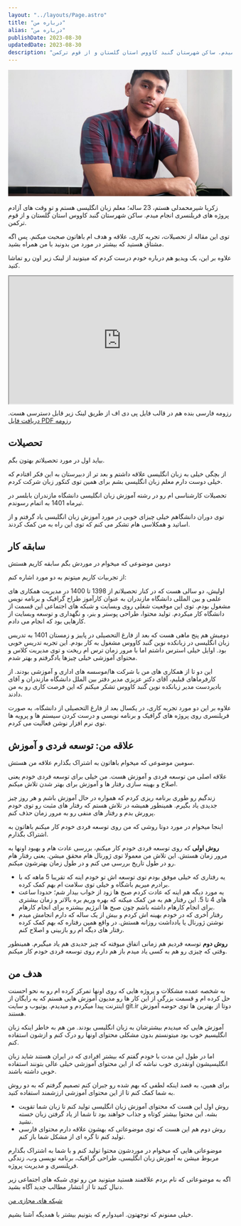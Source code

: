 ```yaml
---
layout: "../layouts/Page.astro"
title: "درباره من"
alias: "درباره من"
publishDate: 2023-08-30
updatedDate: 2023-08-30
description: "زکریا شیرمحمدلی هستم، 23 ساله؛ معلم زبان انگلیسی هستم و تو وقت های آزادم پروژه های فریلنسری انجام میدم. ساکن شهرستان گنبد کاووس استان گلستان و از قوم ترکمن."
---
```


![زکریا شیرمحمدلی (zachshirow)](../assets/zachshirow-portrait.jpg)

زکریا شیرمحمدلی هستم، 23 ساله؛ معلم زبان انگلیسی هستم و تو وقت های آزادم پروژه های فریلنسری انجام میدم. ساکن شهرستان گنبد کاووس استان گلستان و از قوم ترکمن. 

توی این مقاله از تحصیلات، تجربه کاری، علاقه و هدف ام باهاتون صحبت میکنم. پس اگه مشتاق هستید که بیشتر در مورد من بدونید با من همراه بشید. 

علاوه بر این، یک ویدیو هم درباره خودم درست کردم که میتونید از لینک زیر اون رو تماشا کنید. 

<!-- [تماشای ویدیو در آپارات](https://www.aparat.com/v/lyqwD) -->

<style>.h_iframe-aparat_embed_frame{position:relative;}.h_iframe-aparat_embed_frame .ratio{display:block;width:100%;height:auto;}.h_iframe-aparat_embed_frame iframe{position:absolute;top:0;left:0;width:100%;height:100%;}</style><div class="h_iframe-aparat_embed_frame"><span style="display: block;padding-top: 57%"></span><iframe src="https://www.aparat.com/video/video/embed/videohash/lyqwD/vt/frame"  allowFullScreen="true" webkitallowfullscreen="true" mozallowfullscreen="true"></iframe></div>   

رزومه فارسی بنده هم در قالب فایل پی دی اف از طریق لینک زیر قابل دسترسی هست. 
[دریافت فایل PDF رزومه](https://drive.google.com/file/d/1Cr07mlAf6OOB57TTDNYzPg0YS9M1We4c/view?usp=sharing)

## تحصیلات

بیاید اول در مورد تحصیلاتم بهتون بگم. 

از بچگی خیلی به زبان انگلیسی علاقه داشتم و بعد تر از دبیرستان به این فکر افتادم که خیلی دوست دارم معلم زبان انگلیسی بشم برای همین توی کنکور زبان شرکت کردم. 

تحصیلات کارشناسی ام رو در رشته آموزش زبان انگلیسی دانشگاه مازندران بابلسر در تیرماه 1401 به اتمام رسوندم. 

توی دوران دانشگاهم خیلی چیزای خوبی در مورد آموزش زبان انگلیسی یاد گرفتم و از اساتید و همکلاسی هام تشکر می کنم که توی این راه به من کمک کردند. 

## سابقه کار

دومین موضوعی که میخوام در موردش بگم سابقه کاریم هستش 

از تجربیات کاریم میتونم به دو مورد اشاره کنم: 

اولیش، دو سالی هست که در کنار تحصیلاتم از 1398 تا 1400 در مدیریت همکاری های علمی و بین المللی دانشگاه مازندران به عنوان کارآموز طراح گرافیک و برنامه نویس مشغول بودم. توی این موقعیت شغلی روی وبسایت و شبکه های اجتماعی این قسمت از دانشگاه کار میکردم. تولید محتوا، طراحی پوستر و بنر، و نگهداری و توسعه وبسایت از کارهایی بود که انجام می دادم. 

دومیش هم پنج ماهی هست که بعد از فارغ التحصیلی در پاییز و زمستان 1401 به تدریس زبان انگلیسی در زبانکده نوین گنبد کاووس مشغول به کار بودم. این تجربه تدریس خوبی بود. اوایل خیلی استرس داشتم اما با مرور زمان ترس ام ریخت و توی مدیریت کلاس و محتوای آموزشی خیلی چیزها یادگرفتم و بهتر شدم. 

این دو تا از همکاری های من با شرکت ها/موسسه های اداری و آموزشی بودند. از کارفرماهای قبلیم، آقای دکتر عزیزی مدیر دفتر بین الملل دانشگاه مازندران و آقای بادیردست مدیر زبانکده نوین گنبد کاووس تشکر میکنم که این فرصت کاری رو به من دادند. 

علاوه بر این دو مورد تجربه کاری، در یکسال بعد از فارغ التحصیلی از دانشگاه، به صورت فریلنسری روی پروژه های گرافیک و برنامه نویسی و درست کردن سیستم ها و پرویه ها توی نرم افزار نوشن فعالیت می کردم. 

## علاقه من: توسعه فردی و آموزش

سومین موضوعی که میخوام باهاتون به اشتراک بگذارم علاقه من هستش.  

علاقه اصلی من توسعه فردی و آموزش هست. من خیلی برای توسعه فردی خودم یعنی اصلاح و بهینه سازی رفتار ها و آموزش برای بهتر شدن تلاش میکنم. 

زندگیم رو طوری برنامه ریزی کردم که همواره در حال آموزش باشم و هر روز چیز جدیدی یاد بگیرم. همینطور همیشه در تلاش هستم که رفتار های مثبت رو توی خودم پرورش بدم و رفتار های منفی رو به مرور زمان حذف کنم. 

اینجا میخوام در مورد دوتا روشی که من روی توسعه فردی خودم کار میکنم باهاتون به اشتراک بگذارم. 

**روش اولی** که روی توسعه فردی خودم کار میکنم، بررسی عادت هام و بهبود اونها به مرور زمان هستش. این تلاش من معمولا توی ژورنال هام محقق میشن. یعنی رفتار هام رو در طول تاریخ بررسی می کنم و در طول زمان بهترشون میکنم. 

- یه رفتاری که خیلی موفق بودم توی توسعه اش تو خودم اینه که تقریبا 5 ماهه که با برادرم میریم باشگاه و خیلی توی سلامت ام بهم کمک کرده. 
- یه مورد دیگه هم اینه که عادت کردم صبح ها زود از خواب بیدار شم؛ حدودا ساعت های 4 تا 5. این رفتار هم به من کمک میکنه که بهره وریم بره بالاتر و زمان بیشتری برای انجام کارهام داشته باشم چون صبح ها انرژیم بیشتره برای انجام کارهام. 
- رفتار آخری که در خودم بهینه اش کردم و بیش از یک ساله که دارم انجامش میدم نوشتن ژورنال یا یادداشت روزانه هستش. در واقع همین رفتاره که بهم کمک کرده رفتار های دیگه ام رو بازبینی و اصلاح کنم. 

**روش دوم** توسعه فردیم هم زمانی اتفاق میوفته که چیز جدیدی هم یاد میگیرم. همینطور وقتی که چیزی رو هم به کسی یاد میدم باز هم دارم روی توسعه فردی خودم کار میکنم. 

## هدف من

به شخصه عمده مشکلات و پروژه هایی که روی اونها تمرکز کرده ام رو به نحو احسنت حل کرده ام و قسمت بزرگی از این کار ها رو مدیون آموزش هایی هستم که به رایگان از اینترنت پیدا میکردم و میدیدم. یوتیوب و سایت git.ir دوتا از بهترین ها توی حوضه آموزش هستند. 

آموزش هایی که میدیدم بیشترشان به زبان انگلیسی بودند. من هم به خاطر اینکه زبان انگلیسیم خوب بود میتونستم بدون مشکلی محتوای اونها رو درک کنم و ازشون استفاده کنم. 

اما در طول این مدت با خودم گفتم که بیشتر افرادی که در ایران هستند شاید زبان انگلیسیشون اونقدری خوب نباشه که از این محتوای آموزشی خیلی عالی بتونند استفاده خوبی داشته باشند. 

برای همین، به قصد اینکه لطفی که بهم شده رو جبران کنم تصمیم گرفتم که به دو روش به شما کمک کنم تا از این محتوای آموزشی ارزشمند استفاده کنید. 

- روش اول این هست که محتوای آموزش زبان انگلیسی تولید کنم تا زبان شما تقویت بشه. این محتوا بیشتر کوتاه و جذاب خواهند بود تا شما از یاد گرفتن زبان خسته نشید. 
- روش دوم هم این هست که توی موضوعاتی که بهشون علاقه دارم محتوای فارسی تولید کنم تا گره ای از مشکل شما باز کنم. 

موضوعاتی هایی که میخوام در موردشون محتوا تولید کنم و با شما به اشتراک بگذارم مربوط میشن به آموزش زبان انگلیسی، طراحی گرافیک، برنامه نویسی وب، زندگی فریلنسری و مدیریت پروژه. 

اگه به موضوعاتی که نام بردم علاقمند هستید میتونید من رو توی شبکه های اجتماعی زیر دنبال کنید تا از انتشار مطالب جدید آگاه بشید. 

[شبکه های مجازی من](/)

خیلی ممنونم که توجهتون. امیدوارم که بتونیم بیشتر با همدیگه آشنا بشیم. 